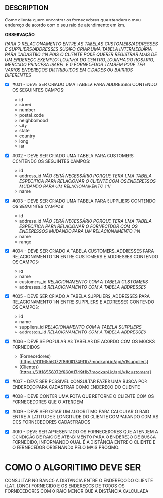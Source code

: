 ## DESCRIPTION

Como cliente quero encontrar os fornecedores que atendem o meu endereço de acordo com o
seu raio de atendimento em km.

**OBSERVAÇÃO**

*PARA O RELACIONAMENTO ENTRE AS TABELAS CUSTOMERS/ADDRESSES E SUPPLIERS/ADDRESSES SUGIRO CRIAR UMA TABELA INTERMEDIÁRIA PARA CADASTRO 1:N POIS O CLIENTE PODE QUERER REGISTRAR MAIS DE UM ENDEREÇO EXEMPLO: LOJINHA DO CENTRO, LOJINHA DO ROSÁRIO, MERCADO PRINCESA ISABEL E O FORNECEDOR TAMBÉM PODE TER VARIOS ENDEREÇOS DISTRIBUIDOS EM CIDADES OU BAIRROS DIFERENTES*

- [x] #001 - DEVE SER CRIADO UMA TABELA PARA ADDRESSES CONTENDO OS SEGUINTES CAMPOS:
	- id
	- street
	- number
	- postal_code
	- neighborhood
	- city
	- state
	- country
	- long
	- lat

- [x] #002 - DEVE SER CRIADO UMA TABELA PARA CUSTOMERS CONTENDO OS SEGUINTES CAMPOS:
	- id
	- address_id *NÃO SERÁ NECESSÁRIO PORQUE TERA UMA TABELA ESPECIFICA PARA RELACIONAR O CLIENTE COM OS ENDERESSOS MUDANDO PARA UM RELACIONAMENTO 1:N*
	- name

- [x] #003 - DEVE SER CRIADO UMA TABELA PARA SUPPLIERS CONTENDO OS SEGUINTES CAMPOS:
	- id
	- address_id *NÃO SERÁ NECESSÁRIO PORQUE TERA UMA TABELA ESPECIFICA PARA RELACIONAR O FORNECEDOR COM OS ENDERESSOS MUDANDO PARA UM RELACIONAMENTO 1:N*
	- name
	- range

- [x] #004 - DEVE SER CRIADO A TABELA CUSTOMERS_ADDRESSES PARA RELACIONAMENTO 1:N ENTRE CUSTOMERS E ADDRESSES CONTENDO OS CAMPOS:
	- id
	- name
	- customers_id *RELACIONAMENTO COM A TABELA CUSTOMERS*
	- addresses_id *RELACIONAMENTO COM A TABELA ADDRESSES*

- [x] #005 - DEVE SER CRIADO A TABELA SUPPLIERS_ADDRESSES PARA RELACIONAMENTO 1:N ENTRE SUPPLIERS E ADDRESSES CONTENDO OS CAMPOS:
	- id
	- name
	- suppliers_id *RELACIONAMENTO COM A TABELA SUPPLIERS*
	- addresses_id *RELACIONAMENTO COM A TABELA ADDRESSES*

- [x] #006 - DEVE SE POPULAR AS TABELAS DE ACORDO COM OS MOCKS FORNECIDOS
	- (Fornecedores)[https://61f16556072f86001749f1b7.mockapi.io/api/v1/suppliers]
	- (Clientes)[https://61f16556072f86001749f1b7.mockapi.io/api/v1/customers]

- [x] #007 - DEVE SER POSSIVEL CONSULTAR FAZER UMA BUSCA POR ENDEREÇO PARA CADASTRAR COMO ENDEREÇO DO CLIENTE

- [x] #008 - DEVE CONTER UMA ROTA QUE RETORNE O CLIENTE COM OS FORNECEDORES QUE O ATENDEM

- [x] #009 - DEVE SER CRIAR UM ALGORITIMO PARA CALCULAR O RAIO ENTRE A LATITUDE E LONGITUDE DO CLIENTE COMPARANDO COM AS DOS FORNECEDORES CADASTRADOS

- [x] #010 - DEVE SER APRESENTADO OS FORNECEDORES QUE ATENDEM A CONDIÇÃO DE RAIO DE ATENDIMENTO PARA O ENDEREÇO DE BUSCA FORNECIDO, INFORMANDO QUAL É A DISTÂNCIA ENTRE O CLIENTE E O FERNECEDOR ORDENANDO PELO MAIS PRÓXIMO.


# COMO O ALGORITIMO DEVE SER

CONSULTAR NO BANCO A DISTANCIA ENTRE O ENDEREÇO DO CLIENTE (LAT, LONG) FORNECIDO E OS ENDEREÇOS DE TODOS OS FORNECEDORES COM O RAIO MENOR QUE A DISTÃNCIA CALCULADA
